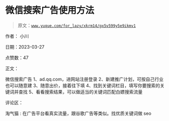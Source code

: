 # 微信搜索广告使用方法

> 原文：[`www.yuque.com/for_lazy/xkrm14/gx5v599y5e9ikmv1`](https://www.yuque.com/for_lazy/xkrm14/gx5v599y5e9ikmv1)

作者： 小川

日期：2023-03-27

点赞数：47

正文：

微信搜索广告 1、ad.qq.com，进网站注册登录 2、新建推广计划，可按自己行业也可以随意建 3、随意出价，接着往下填 4、找到关键词栏目，填写你要搜索的关键词并查找 5、看看搜索结果，可以做适当的关键词匹配白嫖搜索流量

评论区：

淘气猫 : 在广告平台看真实流量，跟谷歌广告等类似。找优质关键词做 seo



